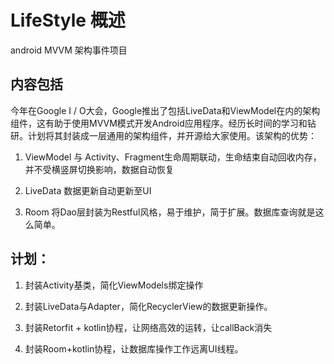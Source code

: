 # LifeStyle 概述
android MVVM 架构事件项目
## 内容包括
今年在Google I / O大会，Google推出了包括LiveData和ViewModel在内的架构组件，这有助于使用MVVM模式开发Android应用程序。经历长时间的学习和钻研。计划将其封装成一层通用的架构组件，并开源给大家使用。该架构的优势：

1.  ViewModel 与 Activity、Fragment生命周期联动，生命结束自动回收内存，并不受横竖屏切换影响，数据自动恢复

2.  LiveData 数据更新自动更新至UI

3. Room 将Dao层封装为Restful风格，易于维护，简于扩展。数据库查询就是这么简单。

## 计划：

1.  封装Activity基类，简化ViewModels绑定操作

2. 封装LiveData与Adapter，简化RecyclerView的数据更新操作。

3. 封装Retorfit + kotlin协程，让网络高效的运转，让callBack消失

4. 封装Room+kotlin协程，让数据库操作工作远离UI线程。
